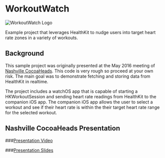 # WorkoutWatch

![WorkoutWatch Logo](https://raw.githubusercontent.com/microchip128/WorkoutWatch/master/WorkoutWatch/Assets.xcassets/AppIcon.appiconset/120%20-%20iPhone.png)

Example project that leverages HealthKit to nudge users into target heart rate zones in a variety of workouts.

## Background 
This sample project was originally presented at the May 2016 meeting of [Nashville CocoaHeads](http://www.cocoaheads.org/us/NashvilleTennessee/index.html). This code is very rough so proceed at your own risk. The main goal was to demonstrate fetching and storing data from HealthKit in realtime.

The project includes a watchOS app that is capable of starting a HKWorkoutSession and sending heart rate readings from HealthKit to the companion iOS app. The companion iOS app allows the user to select a workout and see if their heart rate is within the their target heart rate range for the selected workout.

## Nashville CocoaHeads Presentation

###[Presentation Video](https://www.youtube.com/watch?v=pJzI8xIpRxo)

###[Presentation Slides](http://www.lunarlincoln.com/wp-content/uploads/2016/06/CocoaHeads_HealthKit.pdf)
 
